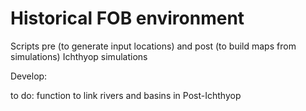 # Historical FOB environment

Scripts pre (to generate input locations) and post (to build maps from simulations) Ichthyop simulations

Develop:

to do: function to link rivers and basins in Post-Ichthyop
